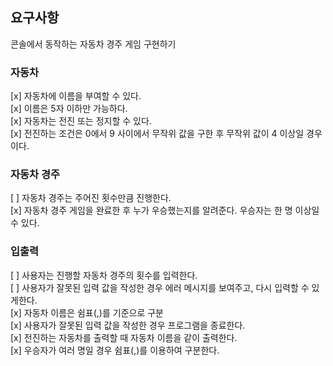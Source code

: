 ## 요구사항

콘솔에서 동작하는 자동차 경주 게임 구현하기

### 자동차

[x] 자동차에 이름을 부여할 수 있다.\
[x] 이름은 5자 이하만 가능하다.\
[x] 자동차는 전진 또는 정지할 수 있다.\
[x] 전진하는 조건은 0에서 9 사이에서 무작위 값을 구한 후 무작위 값이 4 이상일 경우이다.

### 자동차 경주

[ ] 자동차 경주는 주어진 횟수만큼 진행한다.\
[x] 자동차 경주 게임을 완료한 후 누가 우승했는지를 알려준다. 우승자는 한 명 이상일 수 있다.

### 입출력

[ ] 사용자는 진행할 자동차 경주의 횟수를 입력한다.\
[ ] 사용자가 잘못된 입력 값을 작성한 경우 에러 메시지를 보여주고, 다시 입력할 수 있게한다.\
[x] 자동차 이름은 쉼표(,)를 기준으로 구분\
[x] 사용자가 잘못된 입력 값을 작성한 경우 프로그램을 종료한다.\
[x] 전진하는 자동차를 출력할 때 자동차 이름을 같이 출력한다.\
[x] 우승자가 여러 명일 경우 쉼표(,)를 이용하여 구분한다.
